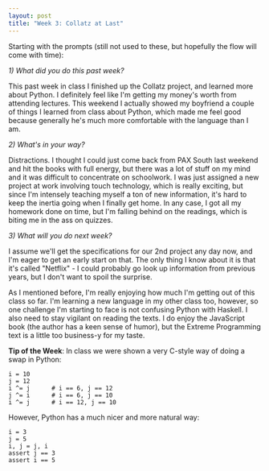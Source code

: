 ```yaml
---
layout: post
title: "Week 3: Collatz at Last"
---
```


Starting with the prompts (still not used to these, but hopefully the flow will come with time):

*1) What did you do this past week?*

This past week in class I finished up the Collatz project, and learned more about Python. I definitely feel like I'm getting my money's worth from attending lectures. This weekend I actually showed my boyfriend a couple of things I learned from class about Python, which made me feel good because generally he's much more comfortable with the language than I am.

*2) What's in your way?*

Distractions. I thought I could just come back from PAX South last weekend and hit the books with full energy, but there was a lot of stuff on my mind and it was difficult to concentrate on schoolwork. I was just assigned a new project at work involving touch technology, which is really exciting, but since I'm intensely teaching myself a ton of new information, it's hard to keep the inertia going when I finally get home. In any case, I got all my homework done on time, but I'm falling behind on the readings, which is biting me in the ass on quizzes.

*3) What will you do next week?*

I assume we'll get the specifications for our 2nd project any day now, and I'm eager to get an early start on that. The only thing I know about it is that it's called "Netflix" - I could probably go look up information from previous years, but I don't want to spoil the surprise.

As I mentioned before, I'm really enjoying how much I'm getting out of this class so far. I'm learning a new language in my other class too, however, so one challenge I'm starting to face is not confusing Python with Haskell. I also need to stay vigilant on reading the texts. I do enjoy the JavaScript book (the author has a keen sense of humor), but the Extreme Programming text is a little too business-y for my taste.

**Tip of the Week**: In class we were shown a very C-style way of doing a swap in Python:

```
i = 10
j = 12
i ^= j		# i == 6, j == 12
j ^= i		# i == 6, j == 10
i ^= j		# i == 12, j == 10
```

However, Python has a much nicer and more natural way:

```
i = 3
j = 5
i, j = j, i
assert j == 3
assert i == 5
```
